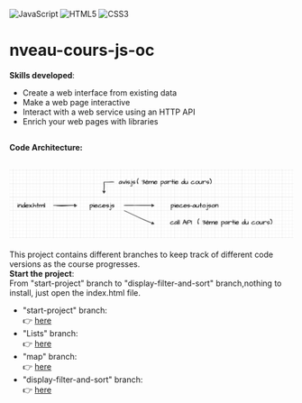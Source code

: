 ![JavaScript](https://img.shields.io/badge/javascript-%23323330.svg?style=for-the-badge&logo=javascript&logoColor=%23F7DF1E)
![HTML5](https://img.shields.io/badge/html5-%23E34F26.svg?style=for-the-badge&logo=html5&logoColor=white)
![CSS3](https://img.shields.io/badge/css3-%231572B6.svg?style=for-the-badge&logo=css3&logoColor=white)
# nveau-cours-js-oc
**Skills developed**:
- Create a web interface from existing data
- Make a web page interactive
- Interact with a web service using an HTTP API
- Enrich your web pages with libraries
##
**Code Architecture:**
##
![STRUCTURE-FICHIERS](./archi.png)
<br/>
<br/>
This project contains different branches to keep track of different code versions as the course progresses.<br/>
**Start the project**:<br/>
From "start-project" branch to "display-filter-and-sort" branch,nothing to install, just open the index.html file.<br/>
- "start-project" branch:<br/>
:point_right: [here](https://github.com/cla31/nveau-cours-js-oc/tree/start-project)<br/>
- "Lists" branch:<br/>
:point_right: [here](https://github.com/cla31/nveau-cours-js-oc/tree/Lists)
- "map" branch:<br/>
:point_right: [here](https://github.com/cla31/nveau-cours-js-oc/tree/map)
- "display-filter-and-sort" branch:<br/>
:point_right: [here](https://github.com/cla31/nveau-cours-js-oc/tree/display-filter-and-sort)
